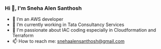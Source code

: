   ### Hi 👋, I'm Sneha Alen Santhosh 
- 🔭 I’m an AWS developer
- 🌱 I’m currently working in Tata Consultancy Services
- 👯 I'm passionate about IAC coding especially in Cloudformation and Terraform
- 📫 How to reach me: snehaalensanthosh@gmail.com


